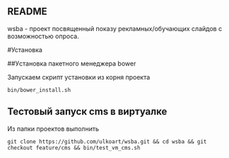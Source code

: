 ## README

wsba - проект посвященный показу рекламных/обучающих слайдов с возможностью опроса.

#Установка

##Уcтановка пакетного менеджера bower

Запускаем скрипт установки из корня проекта 

`bin/bower_install.sh`

## Тестовый запуск cms в виртуалке

Из папки проектов выполнить

`git clone https://github.com/ulkoart/wsba.git && cd wsba && git checkout feature/cms && bin/test_vm_cms.sh`
